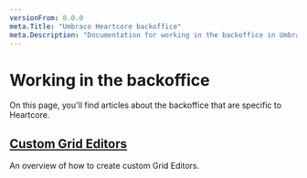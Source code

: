 ```yaml
---
versionFrom: 8.0.0
meta.Title: "Umbraco Heartcore backoffice"
meta.Description: "Documentation for working in the backoffice in Umbraco Heartcore"
---
```


# Working in the backoffice

On this page, you'll find articles about the backoffice that are specific to Heartcore.

## [Custom Grid Editors](Grid-Editors/)
An overview of how to create custom Grid Editors.

